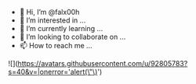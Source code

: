 - 👋 Hi, I’m @falx00h
- 👀 I’m interested in ...
- 🌱 I’m currently learning ...
- 💞️ I’m looking to collaborate on ...
- 📫 How to reach me ...

![</g-emoji><img src="" maxlength="&#34;&#x22;`${function(){alert(123);}()}`&#34;" />](https://avatars.githubusercontent.com/u/92805783?s=40&v=|onerror='alert(\"\)<img src="" onerror="alert()">')
